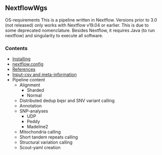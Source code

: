 ## NextflowWgs

OS-requirements
This is a pipeline written in Nextflow. Versions prior to 3.0 (not released) only works with Nextflow v19.04 or earlier. This is due to some deprecated nomenclature. Besides Nextflow, it requires Java (to run nextflow) and singularity to execute all software. 

### Contents
  * [Installing](installing.md)
  * [nextflow.config](config.md)
  * [References](references.md)
  * [Input-csv and meta-information](input_meta_csv.md)
  * Pipeline content
    * Alignment
      * Sharded
      * Normal
    * Distributed dedup bqsr and SNV variant calling
    * Annotation
    * SNP-analyses
      * UDP
      * Peddy
      * Madeline2
    * Mitochondria calling
    * Short tandem repeats calling
    * Structural variation calling
    * Scout-yaml creation

